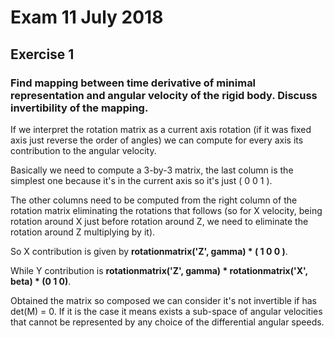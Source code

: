 # Exam 11 July 2018
## Exercise 1

### Find mapping between time derivative of minimal representation and angular velocity of the rigid body. Discuss invertibility of the mapping.

If we interpret the rotation matrix as a current axis rotation (if it was fixed axis just reverse the order of angles) we can compute for every axis its contribution to the angular velocity.

Basically we need to compute a 3-by-3 matrix, the last column is the simplest one because it's in the current axis so it's just ( 0 0 1 ).

The other columns need to be computed from the right column of the rotation matrix eliminating the rotations that follows (so for X velocity, being rotation around X just before rotation around Z, we need to eliminate the rotation around Z multiplying by it).

So X contribution is given by **rotationmatrix('Z', gamma) * ( 1 0 0 )**. 

While Y contribution is **rotationmatrix('Z', gamma) * rotationmatrix('X', beta) * (0 1 0)**.

Obtained the matrix so composed we can consider it's not invertible if has det(M) = 0. If it is the case it means exists a sub-space of angular velocities that cannot be represented by any choice of the differential angular speeds.
